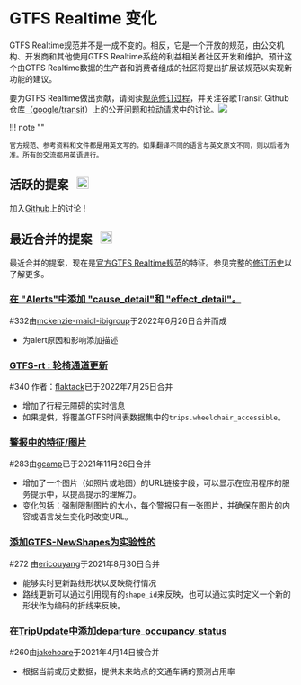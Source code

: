 # GTFS Realtime 变化

GTFS Realtime规范并不是一成不变的。相反，它是一个开放的规范，由公交机构、开发商和其他使用GTFS Realtime系统的利益相关者社区开发和维护。预计这个由GTFS Realtime数据的生产者和消费者组成的社区将提出扩展该规范以实现新功能的建议。

要为GTFS Realtime做出贡献，请阅读[规范修订过程](../process)，并关注谷歌Transit Github仓库[（google/transit](https://github.com/google/transit)）上的公开[问题](https://github.com/google/transit/issues)和[拉动请求](https://github.com/google/transit/pulls)中的讨论。![](../../assets/mark-github.svg)

!!! note ""

    官方规范、参考资料和文件都是用英文写的。如果翻译不同的语言与英文原文不同，则以后者为准。所有的交流都用英语进行。

<!-- <br><div class="landing-page">
    <a class="button" href="../process">规范修订过程</a><a class="button" href="../guiding-principles">指导原则</a><a class="button" href="../revision-history">修订历史</a><a class="button" href="../extensions">实时扩展</a>
</div> -->

## 活跃的提案 &ensp;<img src="../../assets/pr-active.svg" style="height:1em;"/>

<!-- 对GTFS Realtime中的新功能提出积极建议。  -->

加入[Github](https://github.com/google/transit/pulls)上的讨论 !

<!-- <div class="row">
    <div class="active-container">
        <h3 class="title"><a class="no-icon" href="https://github.com/google/transit/pull/332" target="_blank">在警报中添加cause_detail和effect_detail</a></h3>
        <p class="maintainer">#第332号于2022年5月31日开业，由<a class="no-icon" href="https://github.com/mckenzie-maidl-ibigroup" target="_blank">mckenzie-maidl-ibigroup</a></p>
    </div>
</div>
<div class="row"></div> -->

<!-- <div class="row no-active">
    <div class="no-active-container">
        <h3 class="title">目前还没有关于GTFS Realtime的提案。</h3>
        <p class="prompt">有提案吗？&ensp;➜&ensp; 打开一个 <a href="https://github.com/google/transit/pulls" target="_blank">拉动请求</a>.</p>
    </div>
</div>
<div class="row"></div> -->

## 最近合并的提案 &ensp;<img src="../../assets/pr-merged.svg" style="height:1em;"/>

最近合并的提案，现在是[官方GTFS Realtime规范](../reference)的特征。参见完整的[修订历史](../process#revision-history)以了解更多。

<div class="row">
    <div class="leftcontainer">
        <h3 class="title"><a href="https://github.com/google/transit/pull/332" class="no-icon" target="_blank">在 "Alerts"中添加 "cause_detail"和 "effect_detail"。</a></h3>
        <p class="maintainer">#332由<a href="https://github.com/mckenzie-maidl-ibigroup" class="no-icon" target="_blank">mckenzie-maidl-ibigroup</a>于2022年6月26日合并而成</p>
    </div>
    <div class="featurelist">
        <ul>
            <li>为alert原因和影响添加描述</li>
        </ul>
    </div>
</div>

<div class="row">
    <div class="leftcontainer">
        <h3 class="title"><a href="https://github.com/google/transit/pull/340" class="no-icon" target="_blank">GTFS-rt : 轮椅通道更新</a></h3>
        <p class="maintainer">#340 作者：<a href="https://github.com/flaktack" class="no-icon" target="_blank">flaktack</a>已于2022年7月25日合并</p>
    </div>
    <div class="featurelist">
        <ul>
            <li>增加了行程无障碍的实时信息</li>
            <li>如果提供，将覆盖GTFS时间表数据集中的<code>trips.wheelchair_accessible</code>。</li>
        </ul>
    </div>
</div>

<div class="row">
    <div class="leftcontainer">
        <h3 class="title"><a href="https://github.com/google/transit/pull/283" class="no-icon" target="_blank">警报中的特征/图片</a></h3>
        <p class="maintainer">#283由<a href="https://github.com/gcamp" class="no-icon" target="_blank">gcamp</a>已于2021年11月26日合并</p>
    </div>
    <div class="featurelist">
        <ul>
            <li>增加了一个图片（如照片或地图）的URL链接字段，可以显示在应用程序的服务提示中，以提高提示的理解力。</li>
            <li>变化包括：强制限制图片的大小，每个警报只有一张图片，并确保在图片的内容或语言发生变化时改变URL。</li>
        </ul>
    </div>
</div>

<div class="row">
    <div class="leftcontainer">
        <h3 class="title"><a href="https://github.com/google/transit/pull/272" class="no-icon" target="_blank">添加GTFS-NewShapes为实验性的</a></h3>
        <p class="maintainer">#272 由<a href="https://github.com/ericouyang" class="no-icon" target="_blank">ericouyang</a>于2021年8月30日合并</p>
    </div>
    <div class="featurelist">
        <ul>
            <li>能够实时更新路线形状以反映绕行情况</li>
            <li>路线更新可以通过引用现有的<code>shape_id</code>来反映，也可以通过实时定义一个新的形状作为编码的折线来反映。</li>
        </ul>
    </div>
</div>

<div class="row">
    <div class="leftcontainer">
        <h3 class="title"><a href="https://github.com/google/transit/pull/260" class="no-icon" target="_blank">在TripUpdate中添加departure_occupancy_status</a></h3>
        <p class="maintainer">#260由<a href="https://github.com/jakehoare" class="no-icon" target="_blank">jakehoare</a>于2021年4月14日被合并</p>
    </div>
    <div class="featurelist">
        <ul>
            <li>根据当前或历史数据，提供未来站点的交通车辆的预测占用率</li>
        </ul>
    </div>
</div>

<div class="row"/>
